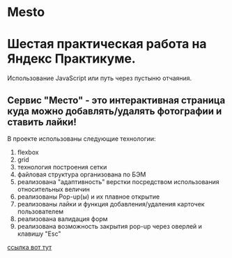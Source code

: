 # **Mesto**

# Шестая практическая работа на Яндекс Практикуме.
Использование JavaScript или путь через пустыню отчаяния.

## Сервис "Место" - это интерактивная страница куда можно добавлять/удалять фотографии и ставить лайки!

В проекте использованы следующие технологии:
1. flexbox
2. grid
3. технология построения сетки
4. файловая структура организована по БЭМ
5. реализована "адаптивность" верстки посредством использования относительных величин
6. реализованы Pop-up(ы) и их плавное открытие
7. реализованы лайки и функция добавления/удаления карточек пользователем
8. реализована валидация форм
9. реализована возможность закрытия pop-up через оверлей и клавишу "Esc"



[ссылка вот тут](https://evgeniydukhanov.github.io/mesto/)
